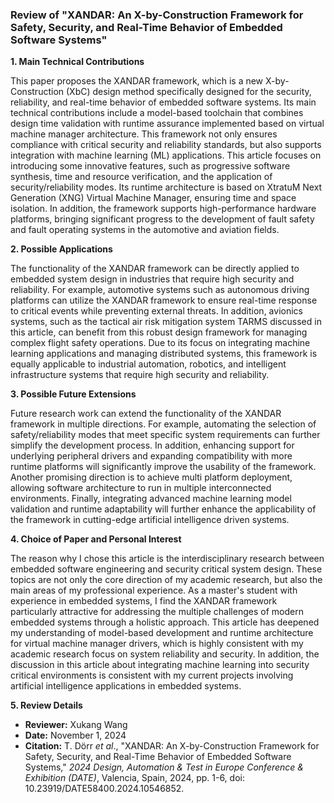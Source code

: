 ### Review of "XANDAR: An X-by-Construction Framework for Safety, Security, and Real-Time Behavior of Embedded Software Systems"

**1. Main Technical Contributions**

This paper proposes the XANDAR framework, which is a new X-by-Construction (XbC) design method specifically designed for the security, reliability, and real-time behavior of embedded software systems. Its main technical contributions include a model-based toolchain that combines design time validation with runtime assurance implemented based on virtual machine manager architecture. This framework not only ensures compliance with critical security and reliability standards, but also supports integration with machine learning (ML) applications. This article focuses on introducing some innovative features, such as progressive software synthesis, time and resource verification, and the application of security/reliability modes. Its runtime architecture is based on XtratuM Next Generation (XNG) Virtual Machine Manager, ensuring time and space isolation. In addition, the framework supports high-performance hardware platforms, bringing significant progress to the development of fault safety and fault operating systems in the automotive and aviation fields.

**2. Possible Applications**

The functionality of the XANDAR framework can be directly applied to embedded system design in industries that require high security and reliability. For example, automotive systems such as autonomous driving platforms can utilize the XANDAR framework to ensure real-time response to critical events while preventing external threats. In addition, avionics systems, such as the tactical air risk mitigation system TARMS discussed in this article, can benefit from this robust design framework for managing complex flight safety operations. Due to its focus on integrating machine learning applications and managing distributed systems, this framework is equally applicable to industrial automation, robotics, and intelligent infrastructure systems that require high security and reliability.

**3. Possible Future Extensions**

Future research work can extend the functionality of the XANDAR framework in multiple directions. For example, automating the selection of safety/reliability modes that meet specific system requirements can further simplify the development process. In addition, enhancing support for underlying peripheral drivers and expanding compatibility with more runtime platforms will significantly improve the usability of the framework. Another promising direction is to achieve multi platform deployment, allowing software architecture to run in multiple interconnected environments. Finally, integrating advanced machine learning model validation and runtime adaptability will further enhance the applicability of the framework in cutting-edge artificial intelligence driven systems.

**4. Choice of Paper and Personal Interest**

The reason why I chose this article is the interdisciplinary research between embedded software engineering and security critical system design. These topics are not only the core direction of my academic research, but also the main areas of my professional experience. As a master's student with experience in embedded systems, I find the XANDAR framework particularly attractive for addressing the multiple challenges of modern embedded systems through a holistic approach. This article has deepened my understanding of model-based development and runtime architecture for virtual machine manager drivers, which is highly consistent with my academic research focus on system reliability and security. In addition, the discussion in this article about integrating machine learning into security critical environments is consistent with my current projects involving artificial intelligence applications in embedded systems.

**5. Review Details**

- **Reviewer:** Xukang Wang
- **Date:** November 1, 2024
- **Citation:** T. Dörr *et al*., "XANDAR: An X-by-Construction Framework for Safety, Security, and Real-Time Behavior of Embedded Software Systems," *2024 Design, Automation & Test in Europe Conference & Exhibition (DATE)*, Valencia, Spain, 2024, pp. 1-6, doi: 10.23919/DATE58400.2024.10546852.